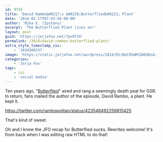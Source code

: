 ```yaml
---
id: 9716
title: 'David Rambo&#8217;s &#8220;Butterflied&#8221; Plant'
date: '2014-01-17T07:43:56-08:00'
author: 'Mika E. (Ipstenu)'
excerpt: 'The Butterflied Plant lives on!'
layout: post
guid: 'https://jorjafox.net/?p=9716'
permalink: /2014/david-rambos-butterflied-plant/
astra_style_timestamp_css:
    - '1634260337'
image: 'https://static.jorjafox.net/wordpress/2014/01/BeC9SmMCQAEdbsA.jpg'
categories:
    - 'Jorja Fox'
tags:
    - csi
    - 'social media'
---
```


Ten years ago, "<a href="https://jorjafox.net/wiki/Butterflied">Butterflied</a>" aired and rang a seemingly death peal for GSR. In return, fans mailed the author of the episode, David Rambo, a plant. He kept it.

https://twitter.com/rambopolitan/status/423546492259815425

That's kind of sweet.

Oh and I know the JFO recap for Butterflied sucks. Rewrites welcome! It's from back when I was editing raw HTML to do that!